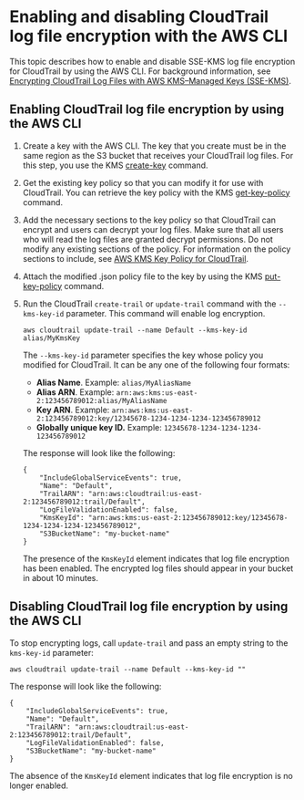 # Enabling and disabling CloudTrail log file encryption with the AWS CLI<a name="cloudtrail-log-file-encryption-cli"></a>

This topic describes how to enable and disable SSE\-KMS log file encryption for CloudTrail by using the AWS CLI\. For background information, see [Encrypting CloudTrail Log Files with AWS KMS–Managed Keys \(SSE\-KMS\)](encrypting-cloudtrail-log-files-with-aws-kms.md)\.

## Enabling CloudTrail log file encryption by using the AWS CLI<a name="cloudtrail-log-file-encryption-cli-enable"></a>

1. Create a key with the AWS CLI\. The key that you create must be in the same region as the S3 bucket that receives your CloudTrail log files\. For this step, you use the KMS [create\-key](https://docs.aws.amazon.com/cli/latest/reference/kms/create-key.html) command\.

1. Get the existing key policy so that you can modify it for use with CloudTrail\. You can retrieve the key policy with the KMS [get\-key\-policy](https://docs.aws.amazon.com/cli/latest/reference/kms/get-key-policy.html) command\. 

1. Add the necessary sections to the key policy so that CloudTrail can encrypt and users can decrypt your log files\. Make sure that all users who will read the log files are granted decrypt permissions\. Do not modify any existing sections of the policy\. For information on the policy sections to include, see [AWS KMS Key Policy for CloudTrail](create-kms-key-policy-for-cloudtrail.md)\.

1. Attach the modified \.json policy file to the key by using the KMS [put\-key\-policy](https://docs.aws.amazon.com/cli/latest/reference/kms/put-key-policy.html) command\.  

1. Run the CloudTrail `create-trail` or `update-trail` command with the `--kms-key-id` parameter\. This command will enable log encryption\.

   ```
   aws cloudtrail update-trail --name Default --kms-key-id alias/MyKmsKey
   ```

   The `--kms-key-id` parameter specifies the key whose policy you modified for CloudTrail\. It can be any one of the following four formats: 
   + **Alias Name**\. Example: `alias/MyAliasName`
   + **Alias ARN**\. Example: `arn:aws:kms:us-east-2:123456789012:alias/MyAliasName` 
   + **Key ARN**\. Example: `arn:aws:kms:us-east-2:123456789012:key/12345678-1234-1234-1234-123456789012` 
   + **Globally unique key ID\.** Example: `12345678-1234-1234-1234-123456789012` 

   The response will look like the following:

   ```
   {
       "IncludeGlobalServiceEvents": true, 
       "Name": "Default", 
       "TrailARN": "arn:aws:cloudtrail:us-east-2:123456789012:trail/Default", 
       "LogFileValidationEnabled": false,
       "KmsKeyId": "arn:aws:kms:us-east-2:123456789012:key/12345678-1234-1234-1234-123456789012", 
       "S3BucketName": "my-bucket-name"
   }
   ```

   The presence of the `KmsKeyId` element indicates that log file encryption has been enabled\. The encrypted log files should appear in your bucket in about 10 minutes\.

## Disabling CloudTrail log file encryption by using the AWS CLI<a name="cloudtrail-log-file-encryption-cli-disable"></a>

 To stop encrypting logs, call `update-trail` and pass an empty string to the `kms-key-id` parameter: 

```
aws cloudtrail update-trail --name Default --kms-key-id ""
```

The response will look like the following:

```
{
    "IncludeGlobalServiceEvents": true, 
    "Name": "Default", 
    "TrailARN": "arn:aws:cloudtrail:us-east-2:123456789012:trail/Default", 
    "LogFileValidationEnabled": false, 
    "S3BucketName": "my-bucket-name"
}
```

The absence of the `KmsKeyId` element indicates that log file encryption is no longer enabled\.